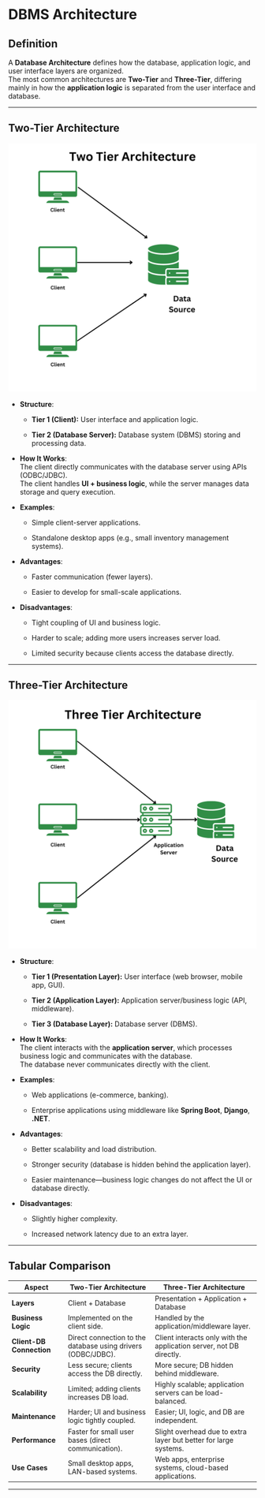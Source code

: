# DBMS Architecture

## Definition

A **Database Architecture** defines how the database, application logic, and user interface layers are organized.  
The most common architectures are **Two-Tier** and **Three-Tier**, differing mainly in how the **application logic** is separated from the user interface and database.

---

## Two-Tier Architecture

![Two Tier Architecture](images/two_tier.png)

- **Structure**:  

  - **Tier 1 (Client):** User interface and application logic.  

  - **Tier 2 (Database Server):** Database system (DBMS) storing and processing data.

- **How It Works**:  
  The client directly communicates with the database server using APIs (ODBC/JDBC).  
  The client handles **UI + business logic**, while the server manages data storage and query execution.

- **Examples**:  
  
  - Simple client-server applications.  
  
  - Standalone desktop apps (e.g., small inventory management systems).  

- **Advantages**:
  
  - Faster communication (fewer layers).  
  
  - Easier to develop for small-scale applications.

- **Disadvantages**:
  
  - Tight coupling of UI and business logic.  
  
  - Harder to scale; adding more users increases server load.  
  
  - Limited security because clients access the database directly.

---

## Three-Tier Architecture

![Three Tier Architecture](images/three_tier.png)


- **Structure**:  
  
  - **Tier 1 (Presentation Layer):** User interface (web browser, mobile app, GUI).  
  
  - **Tier 2 (Application Layer):** Application server/business logic (API, middleware).  
  
  - **Tier 3 (Database Layer):** Database server (DBMS).

- **How It Works**:  
  The client interacts with the **application server**, which processes business logic and communicates with the database.  
  The database never communicates directly with the client.

- **Examples**:
  
  - Web applications (e-commerce, banking).  
  
  - Enterprise applications using middleware like **Spring Boot**, **Django**, **.NET**.

- **Advantages**:
  
  - Better scalability and load distribution.  
  
  - Stronger security (database is hidden behind the application layer).  
  
  - Easier maintenance—business logic changes do not affect the UI or database directly.

- **Disadvantages**:
  
  - Slightly higher complexity.  
  
  - Increased network latency due to an extra layer.

---

## Tabular Comparison

| **Aspect**              | **Two-Tier Architecture**                                          | **Three-Tier Architecture**                                       |
|-------------------------|--------------------------------------------------------------------|--------------------------------------------------------------------|
| **Layers**              | Client + Database                                                 | Presentation + Application + Database                             |
| **Business Logic**      | Implemented on the client side.                                    | Handled by the application/middleware layer.                       |
| **Client-DB Connection**| Direct connection to the database using drivers (ODBC/JDBC).       | Client interacts only with the application server, not DB directly. |
| **Security**            | Less secure; clients access the DB directly.                       | More secure; DB hidden behind middleware.                          |
| **Scalability**         | Limited; adding clients increases DB load.                          | Highly scalable; application servers can be load-balanced.          |
| **Maintenance**         | Harder; UI and business logic tightly coupled.                     | Easier; UI, logic, and DB are independent.                         |
| **Performance**         | Faster for small user bases (direct communication).                | Slight overhead due to extra layer but better for large systems.    |
| **Use Cases**           | Small desktop apps, LAN-based systems.                             | Web apps, enterprise systems, cloud-based applications.             |

---